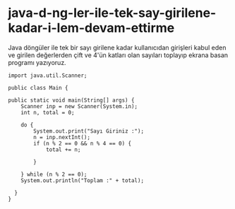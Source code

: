 # java-d-ng-ler-ile-tek-say-girilene-kadar-i-lem-devam-ettirme
Java döngüler ile tek bir sayı girilene kadar kullanıcıdan girişleri kabul eden ve girilen değerlerden çift ve 4'ün katları olan sayıları toplayıp ekrana basan programı yazıyoruz.

    import java.util.Scanner;

    public class Main {

    public static void main(String[] args) {
        Scanner inp = new Scanner(System.in);
        int n, total = 0;

        do {
            System.out.print("Sayı Giriniz :");
            n = inp.nextInt();
            if (n % 2 == 0 && n % 4 == 0) {
                total += n;

            }

        } while (n % 2 == 0);
        System.out.println("Toplam :" + total);

      }
    }

